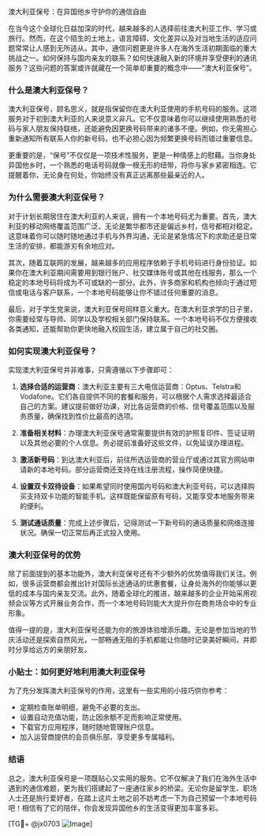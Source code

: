 澳大利亚保号：在异国他乡守护你的通信自由

在当今这个全球化日益加深的时代，越来越多的人选择前往澳大利亚工作、学习或旅行。然而，在这个陌生的土地上，语言障碍、文化差异以及对当地生活的适应问题常常让人感到无所适从。其中，通信问题更是许多人在海外生活初期面临的重大挑战之一。如何保持与国内亲友的联系？如何快速融入新的环境并享受便利的通讯服务？这些问题的答案或许就藏在一个简单却重要的概念中——“澳大利亚保号”。

### 什么是澳大利亚保号？

澳大利亚保号，顾名思义，就是指保留你在澳大利亚使用的手机号码的服务。这项服务对于初到澳大利亚的人来说意义非凡。它不仅意味着你可以继续使用熟悉的号码与家人朋友保持联络，还能避免因更换号码带来的诸多不便。例如，你无需担心重新通知所有联系人你的新号码，也不必担心因为频繁更换号码而错过重要信息。

更重要的是，“保号”不仅仅是一项技术性服务，更是一种情感上的慰藉。当你身处异国他乡时，一个熟悉的电话号码就像一根无形的纽带，将你与家乡紧密相连。它提醒着你，无论身在何处，你始终没有真正远离那些最亲近的人。

### 为什么需要澳大利亚保号？

对于计划长期居住在澳大利亚的人来说，拥有一个本地号码尤为重要。首先，澳大利亚的移动网络覆盖范围广泛，无论是繁华都市还是偏远乡村，信号都相对稳定。这意味着你可以随时随地通过手机与外界沟通，无论是紧急情况下的求助还是日常生活的安排，都能游刃有余地应对。

其次，随着互联网的发展，越来越多的应用程序依赖于手机号码进行身份验证。如果你在澳大利亚期间需要用到银行账户、社交媒体账号或其他在线服务，那么一个稳定的本地号码将成为不可或缺的一部分。此外，许多商家和机构也倾向于通过短信或电话与客户联系，一个本地号码能够让你不错过任何重要的消息。

最后，对于学生党来说，澳大利亚保号同样意义重大。在澳大利亚求学的日子里，你需要经常与导师、同学以及学校相关部门保持联系。一个本地号码不仅方便接收各类通知，还能帮助你更快地融入校园生活，建立属于自己的社交圈。

### 如何实现澳大利亚保号？

实现澳大利亚保号并非难事，只需遵循以下步骤即可：

1. **选择合适的运营商**：澳大利亚主要有三大电信运营商：Optus、Telstra和Vodafone。它们各自提供不同的套餐和服务，可以根据个人需求选择最适合自己的方案。建议提前做好功课，对比各运营商的价格、信号覆盖范围以及服务质量，确保找到性价比最高的选项。

2. **准备相关材料**：办理澳大利亚保号通常需要提供有效的护照复印件、签证证明以及其他必要的个人信息。务必提前准备好这些文件，以免延误办理进程。

3. **激活新号码**：到达澳大利亚后，前往所选运营商的营业厅或通过其官方网站申请新的本地号码。部分运营商还支持在线注册流程，操作简便快捷。

4. **设置双卡双待设备**：如果希望同时使用国内号码和澳大利亚号码，可以选择购买支持双卡功能的智能手机。这样既能保留原有号码，又能享受本地服务带来的便利。

5. **测试通话质量**：完成上述步骤后，记得测试一下新号码的通话质量和网络连接状况。确保一切正常后再正式投入使用。

### 澳大利亚保号的优势

除了前面提到的基本功能外，澳大利亚保号还有不少额外的优势值得我们关注。例如，很多运营商都会推出针对国际长途通话的优惠套餐，让身处海外的你能够以更低的成本与国内亲友交流。此外，随着全球化的推进，越来越多的企业开始采用视频会议等方式开展业务合作，而一个本地号码则能大大提升你在商务场合中的专业形象。

值得一提的是，澳大利亚保号还能为你的旅游体验增添乐趣。无论是参加当地的节庆活动还是探索自然风光，一部畅通无阻的手机都能让你随时记录美好瞬间，并即时分享给远方的亲朋好友。

### 小贴士：如何更好地利用澳大利亚保号

为了充分发挥澳大利亚保号的作用，这里有一些实用的小技巧供你参考：

- 定期检查账单明细，避免不必要的支出。
- 设置自动充值功能，防止因余额不足而影响正常使用。
- 下载官方应用程序，随时随地管理账户信息。
- 加入运营商提供的会员俱乐部，享受更多专属福利。

### 结语

总之，澳大利亚保号是一项既贴心又实用的服务。它不仅解决了我们在海外生活中遇到的通信难题，更为我们搭建起了一座通往家乡的桥梁。无论你是留学生、职场人士还是旅行爱好者，在踏上这片土地之前不妨考虑一下为自己预留一个本地号码吧！相信有了它的陪伴，你会发现异国他乡的生活变得更加丰富多彩。

[TG💪+ @jx0703 ![Image](https://github.com/user-attachments/assets/dbca1d08-cadb-493c-b0ec-ad6f7a83f270)]